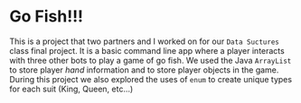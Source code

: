 # Go Fish!!!
This is a project that two partners and I worked on for our `Data Suctures` class final project. It is a basic command line app where a player
interacts with three other bots to play a game of go fish. We used the Java `ArrayList` to store player *hand* information and to store player objects in the game.
During this project we also explored the uses of `enum` to create unique types for each suit (King, Queen, etc...)
